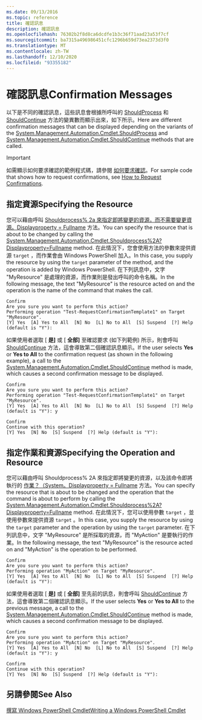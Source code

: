 ```yaml
---
ms.date: 09/13/2016
ms.topic: reference
title: 確認訊息
description: 確認訊息
ms.openlocfilehash: 76302b2f8d8ca6dcdfe1b3c36f71aad23a53f7cf
ms.sourcegitcommit: ba7315a496986451cfc1296b659d73ea2373d3f0
ms.translationtype: MT
ms.contentlocale: zh-TW
ms.lasthandoff: 12/10/2020
ms.locfileid: "93355182"
---
```

# <a name="confirmation-messages"></a><span data-ttu-id="90c54-103">確認訊息</span><span class="sxs-lookup"><span data-stu-id="90c54-103">Confirmation Messages</span></span>

<span data-ttu-id="90c54-104">以下是不同的確認訊息，這些訊息會根據所呼叫的 [ShouldProcess](/dotnet/api/System.Management.Automation.Cmdlet.ShouldProcess) 和 [ShouldContinue](/dotnet/api/System.Management.Automation.Cmdlet.ShouldContinue) 方法的變異數而顯示出來，如下所示。</span><span class="sxs-lookup"><span data-stu-id="90c54-104">Here are different confirmation messages that can be displayed depending on the variants of the [System.Management.Automation.Cmdlet.ShouldProcess](/dotnet/api/System.Management.Automation.Cmdlet.ShouldProcess) and [System.Management.Automation.Cmdlet.ShouldContinue](/dotnet/api/System.Management.Automation.Cmdlet.ShouldContinue) methods that are called.</span></span>

> [!IMPORTANT]
> <span data-ttu-id="90c54-105">如需顯示如何要求確認的範例程式碼，請參閱 [如何要求確認](./how-to-request-confirmations.md)。</span><span class="sxs-lookup"><span data-stu-id="90c54-105">For sample code that shows how to request confirmations, see [How to Request Confirmations](./how-to-request-confirmations.md).</span></span>

## <a name="specifying-the-resource"></a><span data-ttu-id="90c54-106">指定資源</span><span class="sxs-lookup"><span data-stu-id="90c54-106">Specifying the Resource</span></span>

<span data-ttu-id="90c54-107">您可以藉由呼叫 [Shouldprocess% 2a 來指定即將變更的資源，而不需要變更資源。Displayproperty = Fullname](/dotnet/api/System.Management.Automation.Cmdlet.ShouldProcess) 方法。</span><span class="sxs-lookup"><span data-stu-id="90c54-107">You can specify the resource that is about to be changed by calling the [System.Management.Automation.Cmdlet.Shouldprocess%2A?Displayproperty=Fullname](/dotnet/api/System.Management.Automation.Cmdlet.ShouldProcess) method.</span></span> <span data-ttu-id="90c54-108">在此情況下，您會使用方法的參數來提供資源 `target` ，而作業會由 Windows PowerShell 加入。</span><span class="sxs-lookup"><span data-stu-id="90c54-108">In this case, you supply the resource by using the `target` parameter of the method, and the operation is added by Windows PowerShell.</span></span> <span data-ttu-id="90c54-109">在下列訊息中，文字 "MyResource" 是處理的資源，而作業則是發出呼叫的命令名稱。</span><span class="sxs-lookup"><span data-stu-id="90c54-109">In the following message, the text "MyResource" is the resource acted on and the operation is the name of the command that makes the call.</span></span>

```Output
Confirm
Are you sure you want to perform this action?
Performing operation "Test-RequestConfirmationTemplate1" on Target "MyResource".
[Y] Yes  [A] Yes to All  [N] No  [L] No to All  [S] Suspend  [?] Help (default is "Y"):
```

<span data-ttu-id="90c54-110">如果使用者選取 [ **是]** 或 [ **全部]** 至確認要求 (如下列範例) 所示，則會呼叫 [ShouldContinue](/dotnet/api/System.Management.Automation.Cmdlet.ShouldContinue) 方法，這會導致第二個確認訊息顯示。</span><span class="sxs-lookup"><span data-stu-id="90c54-110">If the user selects **Yes** or **Yes to All** to the confirmation request (as shown in the following example), a call to the [System.Management.Automation.Cmdlet.ShouldContinue](/dotnet/api/System.Management.Automation.Cmdlet.ShouldContinue) method is made, which causes a second confirmation message to be displayed.</span></span>

```Output
Confirm
Are you sure you want to perform this action?
Performing operation "Test-RequestConfirmationTemplate1" on Target "MyResource".
[Y] Yes  [A] Yes to All  [N] No  [L] No to All  [S] Suspend  [?] Help (default is "Y"): y

Confirm
Continue with this operation?
[Y] Yes  [N] No  [S] Suspend  [?] Help (default is "Y"):
```

## <a name="specifying-the-operation-and-resource"></a><span data-ttu-id="90c54-111">指定作業和資源</span><span class="sxs-lookup"><span data-stu-id="90c54-111">Specifying the Operation and Resource</span></span>

<span data-ttu-id="90c54-112">您可以藉由呼叫 Shouldprocess% 2A 來指定即將變更的資源，以及該命令即將執行的 [作業？（System。Displayproperty = Fullname](/dotnet/api/System.Management.Automation.Cmdlet.ShouldProcess) 方法。</span><span class="sxs-lookup"><span data-stu-id="90c54-112">You can specify the resource that is about to be changed and the operation that the command is about to perform by calling the [System.Management.Automation.Cmdlet.Shouldprocess%2A?Displayproperty=Fullname](/dotnet/api/System.Management.Automation.Cmdlet.ShouldProcess) method.</span></span> <span data-ttu-id="90c54-113">在此情況下，您可以使用參數 `target` ，並使用參數來提供資源 `target` 。</span><span class="sxs-lookup"><span data-stu-id="90c54-113">In this case, you supply the resource by using the `target` parameter and the operation by using the `target` parameter.</span></span> <span data-ttu-id="90c54-114">在下列訊息中，文字 "MyResource" 是所採取的資源，而 "MyAction" 是要執行的作業。</span><span class="sxs-lookup"><span data-stu-id="90c54-114">In the following message, the text "MyResource" is the resource acted on and "MyAction" is the operation to be performed.</span></span>

```Output
Confirm
Are you sure you want to perform this action?
Performing operation "MyAction" on Target "MyResource".
[Y] Yes  [A] Yes to All  [N] No  [L] No to All  [S] Suspend  [?] Help (default is "Y"):
```

<span data-ttu-id="90c54-115">如果使用者選取 [ **是]** 或 [ **全部]** 至先前的訊息，則會呼叫 [ShouldContinue](/dotnet/api/System.Management.Automation.Cmdlet.ShouldContinue) 方法，這會導致第二個確認訊息顯示。</span><span class="sxs-lookup"><span data-stu-id="90c54-115">If the user selects **Yes** or **Yes to All** to the previous message, a call to the [System.Management.Automation.Cmdlet.ShouldContinue](/dotnet/api/System.Management.Automation.Cmdlet.ShouldContinue) method is made, which causes a second confirmation message to be displayed.</span></span>

```Output
Confirm
Are you sure you want to perform this action?
Performing operation "MyAction" on Target "MyResource".
[Y] Yes  [A] Yes to All  [N] No  [L] No to All  [S] Suspend  [?] Help (default is "Y"): y

Confirm
Continue with this operation?
[Y] Yes  [N] No  [S] Suspend  [?] Help (default is "Y"):
```

## <a name="see-also"></a><span data-ttu-id="90c54-116">另請參閱</span><span class="sxs-lookup"><span data-stu-id="90c54-116">See Also</span></span>

[<span data-ttu-id="90c54-117">撰寫 Windows PowerShell Cmdlet</span><span class="sxs-lookup"><span data-stu-id="90c54-117">Writing a Windows PowerShell Cmdlet</span></span>](./writing-a-windows-powershell-cmdlet.md)
